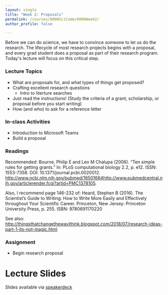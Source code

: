 ```yaml
---
layout: single
title: "Week 2: Proposals"
permalink: /courses/6000SciComm/6000Week2/
author_profile: false

---
```


Before we can do science, we have to convince someone to let us do the research. The lifecycle of most research projects begins with a proposal, and every grad student does a proposal as part of their research program. Today's lecture will focus on this critical step.

### Lecture Topics

* What are proposals for, and what types of things get proposed?
* Crafting excellent research questions
  - Intro to literture searches
* Just read the instructions! (Study the criteria of a grant, scholarship, or proposal before you start writing)
* How (and who) to ask for a reference letter

### In-class Activities

* Introduction to Microsoft Teams
* Build a proposal 

### Readings

Recommended: Bourne, Philip E and Leo M Chalupa (2006). “Ten simple rules for getting grants.” In: PLoS computational biology 2.2, p. e12. ISSN: 1553-7358. DOI: 10.1371/journal.pcbi.0020012. http://www.ncbi.nlm.nih.gov/pubmed/16501664http://www.pubmedcentral.nih.gov/articlerender.fcgi?artid=PMC1378105.

Also, I recommend page 146-232 of: Heard, Stephen B (2016). The Scientist’s Guide to Writing: How to Write More Easily and Effectively throughout Your Scientific Career. Princeton, New Jersey: Princeton University Press, p. 255. ISBN: 9780691170220

See also: http://thingsthatchangethewayithink.blogspot.com/2018/07/research-ideas-part-1-its-not-magic.html

### Assignment

* Begin research proposal 

# Lecture Slides
<script async class="speakerdeck-embed" data-id="2268f656c88d4c09a357d8400b96b280" data-ratio="1.77777777777778" src="//speakerdeck.com/assets/embed.js"></script>

Slides available via [speakerdeck](https://speakerdeck.com/mi_fish_sci/fish-6000-week-2-proposals)
